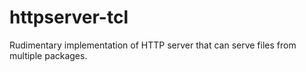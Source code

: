 httpserver-tcl
==============

Rudimentary implementation of HTTP server that can serve files from multiple packages.
